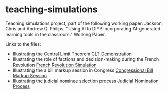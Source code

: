# teaching-simulations
Teaching simulations project, part of the following working paper: Jackson, Chris and Andrew Q. Philips. "Using AI to DIY? Incorporating AI-generated learning tools in the classroom." Working Paper.

Links to the files:
* Illustrating the Central Limit Theorem [CLT Demonstration](https://andyphilips.github.io/teaching-simulations/clt-demo.html)
* Illustrating the role of factions and decision-making during the French Revolution [French Revolution Simulation](https://andyphilips.github.io/teaching-simulations/french-revolution.html)
* Illustrating the a bill markup session in Congress [Congressional Bill Markup Session](https://andyphilips.github.io/teaching-simulations/congressional-markup.html)
* Illustrating the judicial nominee selection process [Judicial Nomination Process](https://andyphilips.github.io/teaching-simulations/judicial-seleciton-process.html)
